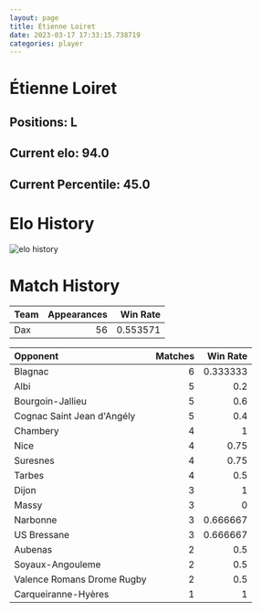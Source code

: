 ```yaml
---  
layout: page  
title: Étienne Loiret  
date: 2023-03-17 17:33:15.738719  
categories: player  
---
```

# Étienne Loiret

## Positions: L

## Current elo: 94.0

## Current Percentile: 45.0

# Elo History


![elo history](history_ÉtienneLoiret.png)
# Match History


| Team   |   Appearances |   Win Rate |
|:-------|--------------:|-----------:|
| Dax    |            56 |   0.553571 |

| Opponent                   |   Matches |   Win Rate |
|:---------------------------|----------:|-----------:|
| Blagnac                    |         6 |   0.333333 |
| Albi                       |         5 |   0.2      |
| Bourgoin-Jallieu           |         5 |   0.6      |
| Cognac Saint Jean d'Angély |         5 |   0.4      |
| Chambery                   |         4 |   1        |
| Nice                       |         4 |   0.75     |
| Suresnes                   |         4 |   0.75     |
| Tarbes                     |         4 |   0.5      |
| Dijon                      |         3 |   1        |
| Massy                      |         3 |   0        |
| Narbonne                   |         3 |   0.666667 |
| US Bressane                |         3 |   0.666667 |
| Aubenas                    |         2 |   0.5      |
| Soyaux-Angouleme           |         2 |   0.5      |
| Valence Romans Drome Rugby |         2 |   0.5      |
| Carqueiranne-Hyères        |         1 |   1        |